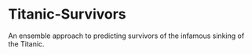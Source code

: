 # Titanic-Survivors
An ensemble approach to predicting survivors of the infamous sinking of the Titanic.
